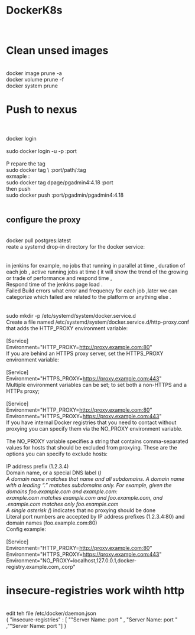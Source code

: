 # DockerK8s
<br>



# Clean unsed images
 <br> docker image prune -a
 <br> docker volume prune -f
 <br> docker system prune

 
# Push to nexus 
 <br> 
 <br> docker login 
 <br> 
 <br> sudo docker login -u <username> -p <Pass> <server>:port
 <br> 
 <br> P repare the tag 
 <br> sudo docker tag \<Local Full Image name> <server>:port/path/<Image Name>:tag
 <br> exmaple :
 <br> sudo docker tag dpage/pgadmin4:4.18 <server>:port
 <br> then push 
 <br> sudo docker push <server>:port/pgadmin/pgadmin4:4.18
 <br> 
 <br> 
 
## configure the proxy 
 
 <br> docker pull postgres:latest
 <br> reate a systemd drop-in directory for the docker service:
 <br> 
 <br> 
 <br> in jenkins for example,  no  jobs that running in parallel at time  , duration of each job , active running jobs at time ( it will show the trend of the growing or trade of performance and respond time ,
 <br>                               Respond time of the jenkins page load .
 <br>                              Failed  Build errors what error and frequency for each job ,later we can categorize which failed are related to the platform or anything else .
 <br> 
 <br> 
 <br> sudo mkdir -p /etc/systemd/system/docker.service.d
 <br> Create a file named /etc/systemd/system/docker.service.d/http-proxy.conf that adds the HTTP_PROXY environment variable:
 <br> 
 <br> [Service]
 <br> Environment="HTTP_PROXY=http://proxy.example.com:80"
 <br> If you are behind an HTTPS proxy server, set the HTTPS_PROXY environment variable:
 <br> 
 <br> [Service]
 <br> Environment="HTTPS_PROXY=https://proxy.example.com:443"
 <br> Multiple environment variables can be set; to set both a non-HTTPS and a HTTPs proxy;
 <br> 
 <br> [Service]
 <br> Environment="HTTP_PROXY=http://proxy.example.com:80"
 <br> Environment="HTTPS_PROXY=https://proxy.example.com:443"
 <br> If you have internal Docker registries that you need to contact without proxying you can specify them via the NO_PROXY environment variable.
 <br> 
 <br> The NO_PROXY variable specifies a string that contains comma-separated values for hosts that should be excluded from proxying. These are the options you can specify to exclude hosts:
 <br> 
 <br> IP address prefix (1.2.3.4)
 <br> Domain name, or a special DNS label (*)
 <br> A domain name matches that name and all subdomains. A domain name with a leading “.” matches subdomains only. For example, given the domains foo.example.com and example.com:
 <br> example.com matches example.com and foo.example.com, and
 <br> .example.com matches only foo.example.com
 <br> A single asterisk (*) indicates that no proxying should be done
 <br> Literal port numbers are accepted by IP address prefixes (1.2.3.4:80) and domain names (foo.example.com:80)
 <br> Config example:
 <br> 
 <br> [Service]
 <br> Environment="HTTP_PROXY=http://proxy.example.com:80"
 <br> Environment="HTTPS_PROXY=https://proxy.example.com:443"
 <br> Environment="NO_PROXY=localhost,127.0.0.1,docker-registry.example.com,.corp"
 
 # insecure-registries  work wihth http 
 
 <br>  edit teh file /etc/docker/daemon.json
 <br>   {
    "insecure-registries" : [ ""Server Name: port " , "Server Name: port " ,""Server Name: port "]
}
